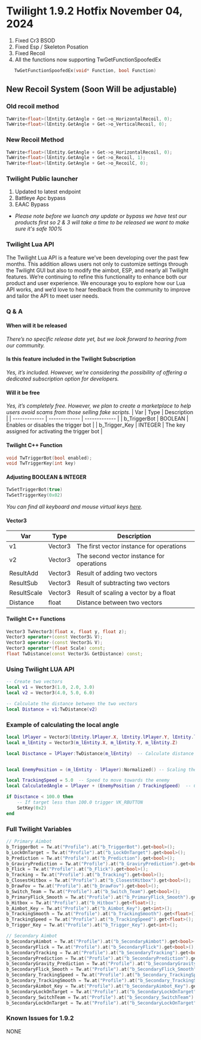 # Twilight 1.9.2 Hotfix November 04, 2024
1. Fixed Cr3 BSOD
2. Fixed Esp / Skeleton Posation
3. Fixed Recoil
4. All the functions now supporting TwGetFunctionSpoofedEx
```cpp
   TwGetFunctionSpoofedEx(void* Function, bool Function)
```

## New Recoil System (Soon Will be adjustable)

### Old recoil method
```cpp
TwWrite<float>(lEntity.GetAngle + Get->o_HorizontalRecoil, 0);
TwWrite<float>(lEntity.GetAngle + Get->o_VerticalRecoil, 0);
```

### New Recoil Method
```cpp
TwWrite<float>(lEntity.GetAngle + Get->o_HorizontalRecoil, 0);
TwWrite<float>(lEntity.GetAngle + Get->o_Recoil, 1);
TwWrite<float>(lEntity.GetAngle + Get->o_RecoilC, 0);
```
### Twilight Public launcher
1. Updated to latest endpoint
2. Battleye Apc bypass
3. EAAC Bypass

- _Please note before we luanch any update or bypass we have test our products first so 2 & 3 will take a time to be released we want to make sure it's safe 100%_


### Twilight Lua API
The Twilight Lua API is a feature we’ve been developing over the past few months. This addition allows users not only to customize settings through the Twilight GUI but also to modify the aimbot, ESP, and nearly all Twilight features. We’re continuing to refine this functionality to enhance both our product and user experience. We encourage you to explore how our Lua API works, and we’d love to hear feedback from the community to improve and tailor the API to meet user needs.

### Q & A 
#### When will it be released 
_There’s no specific release date yet, but we look forward to hearing from our community._

#### Is this feature included in the Twilight Subscription
_Yes, it’s included. However, we’re considering the possibility of offering a dedicated subscription option for developers._

#### Will it be free
_Yes, it’s completely free. However, we plan to create a marketplace to help users avoid scams from those selling fake scripts._
| Var | Type | Description |
| ------------- | ------------- | ------------- |
| b_TriggerBot   | BOOLEAN  | Enables or disables the trigger bot  |
| b_Trigger_Key   | INTEGER  | The key assigned for activating the trigger bot  |

#### Twilight C++ Function 
```cpp
void TwTriggerBot(bool enabled);
void TwTriggerKey(int key)
```
#### Adjusting BOOLEAN & INTEGER 
```lua
TwSetTriggerBot(true)
TwSetTriggerKey(0x02)
```
_You can find all keyboard and mouse virtual keys [here](https://learn.microsoft.com/en-us/windows/win32/inputdev/virtual-key-codes)._

#### Vector3 
| Var  | Type | Description |
| ------------- | ------------- | ------------- |
| v1  | Vector3  | The first vector instance for operations  |
| v2  | Vector3  | The second vector instance for operations  |
| ResultAdd  | Vector3  | Result of adding two vectors  |
| ResultSub  | Vector3  | Result of subtracting two vectors  |
| ResultScale  | Vector3  | Result of scaling a vector by a float  |
| Distance  | float  | Distance between two vectors  |

#### Twilight C++ Functions 
```cpp
Vector3 TwVector3(float x, float y, float z);
Vector3 operator+(const Vector3& V);
Vector3 operator-(const Vector3& V);
Vector3 operator*(float Scale) const;
float TwDistance(const Vector3& GetDistance) const; 
```
### Using Twilight LUA API
```lua
-- Create two vectors
local v1 = Vector3(1.0, 2.0, 3.0)
local v2 = Vector3(4.0, 5.0, 6.0)

-- Calculate the distance between the two vectors
local Distance = v1:TwDistance(v2)
```

### Example of calculating the local angle 
```lua
local lPlayer = Vector3(lEntity.lPlayer.X, lEntity.lPlayer.Y, lEntity.lPlayer.Z)  -- Local player position
local m_lEntity = Vector3(m_lEntity.X, m_lEntity.Y, m_lEntity.Z)                  -- Target enemy position

local Disctance = lPlayer:TwDistance(m_lEntity)  -- Calculate distance to the enemy


local EnemyPosition = (m_lEntity - lPlayer):Normalized() -- Scaling the direction of the vector

local TrackingSpeed = 5.0  -- Speed to move towards the enemy
local CalculatedAngle = lPlayer + (EnemyPosition / TrackingSpeed)  -- Calculated the enemy position, Always the new angle should be "/" not * this will make the tracking aggressive

if Disctance < 100.0 then
    -- If target less than 100.0 trigger VK_RBUTTON
    SetKey(0x2) 
end
```
### Full Twilight Variables 
```cpp
// Primary Aimbot
b_TriggerBot = Tw.at("Profile").at("b_TriggerBot").get<bool>();
b_LockOnTarget = Tw.at("Profile").at("b_LockOnTarget").get<bool>();
b_Prediction = Tw.at("Profile").at("b_Prediction").get<bool>();
b_GraviryPrediction = Tw.at("Profile").at("b_GraviryPrediction").get<bool>();
b_Flick = Tw.at("Profile").at("b_Flick").get<bool>();
b_Tracking = Tw.at("Profile").at("b_Tracking").get<bool>();
b_ClosestHitbox = Tw.at("Profile").at("b_ClosestHitbox").get<bool>();
b_DrawFov = Tw.at("Profile").at("b_DrawFov").get<bool>();
b_Switch_Team = Tw.at("Profile").at("b_Switch_Team").get<bool>();
b_PrimaryFlick_Smooth = Tw.at("Profile").at("b_PrimaryFlick_Smooth").get<float>();
b_Hitbox = Tw.at("Profile").at("b_Hitbox").get<float>();
b_Aimbot_Key = Tw.at("Profile").at("b_Aimbot_Key").get<int>();
b_TrackingSmooth = Tw.at("Profile").at("b_TrackingSmooth").get<float>();
b_TrackingSpeed = Tw.at("Profile").at("b_TrackingSpeed").get<float>();
b_Trigger_Key = Tw.at("Profile").at("b_Trigger_Key").get<int>();

// Secondary Aimbot
b_SecondaryAimbot = Tw.at("Profile").at("b_SecondaryAimbot").get<bool>();
b_SecondaryFlick = Tw.at("Profile").at("b_SecondaryFlick").get<bool>();
b_SecondaryTracking = Tw.at("Profile").at("b_SecondaryTracking").get<bool>();
b_SecondaryPrediction = Tw.at("Profile").at("b_SecondaryPrediction").get<bool>();
b_SecondaryGravity_Prediction = Tw.at("Profile").at("b_SecondaryGravity_Prediction").get<bool>();
b_SecondaryFlick_Smooth = Tw.at("Profile").at("b_SecondaryFlick_Smooth").get<float>();
b_Secondary_TrackingSpeed = Tw.at("Profile").at("b_Secondary_TrackingSpeed").get<float>();
b_Secondary_TrackingSmooth = Tw.at("Profile").at("b_Secondary_TrackingSmooth").get<float>();
b_SecondaryAimbot_Key = Tw.at("Profile").at("b_SecondaryAimbot_Key").get<int>();
b_SecondaryLockOnTarget = Tw.at("Profile").at("b_SecondaryLockOnTarget").get<bool>();
b_Secondary_SwitchTeam = Tw.at("Profile").at("b_Secondary_SwitchTeam").get<bool>();
b_SecondaryLockOnTarget = Tw.at("Profile").at("b_SecondaryLockOnTarget").get<bool>();
```
### Known Issues for 1.9.2
NONE


